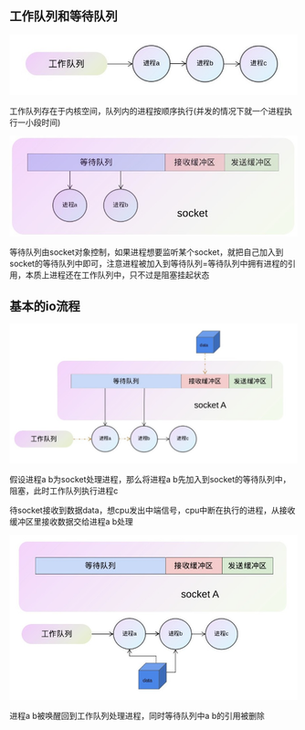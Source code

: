 ## 工作队列和等待队列

![work](https://github.com/einQimiaozi/awesome_java_notebook/blob/main/io%E6%A8%A1%E5%BC%8F/resources/workqueue.jpg)

工作队列存在于内核空间，队列内的进程按顺序执行(并发的情况下就一个进程执行一小段时间)

![wait](https://github.com/einQimiaozi/awesome_java_notebook/blob/main/io%E6%A8%A1%E5%BC%8F/resources/waitqueue.jpg)

等待队列由socket对象控制，如果进程想要监听某个socket，就把自己加入到socket的等待队列中即可，注意进程被加入到等待队列=等待队列中拥有进程的引用，本质上进程还在工作队列中，只不过是阻塞挂起状态

## 基本的io流程

![1](https://github.com/einQimiaozi/awesome_java_notebook/blob/main/io%E6%A8%A1%E5%BC%8F/resources/1.jpg)

假设进程a b为socket处理进程，那么将进程a b先加入到socket的等待队列中，阻塞，此时工作队列执行进程c

待socket接收到数据data，想cpu发出中端信号，cpu中断在执行的进程，从接收缓冲区里接收数据交给进程a b处理

![2](https://github.com/einQimiaozi/awesome_java_notebook/blob/main/io%E6%A8%A1%E5%BC%8F/resources/2.jpg)

进程a b被唤醒回到工作队列处理进程，同时等待队列中a b的引用被删除
